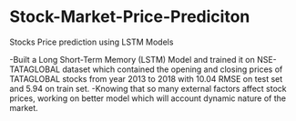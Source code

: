 # Stock-Market-Price-Prediciton
Stocks Price prediction using LSTM Models 

-Built a Long Short-Term Memory (LSTM) Model and trained it on NSE-TATAGLOBAL dataset which contained the
opening and closing prices of TATAGLOBAL stocks from year 2013 to 2018 with 10.04 RMSE on test set and 5.94 on
train set.
-Knowing that so many external factors affect stock prices, working on better model which will account dynamic
nature of the market.
